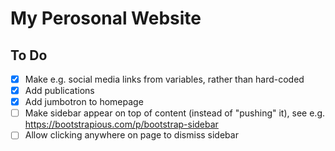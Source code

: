 # My Perosonal Website

## To Do
- [x] Make e.g. social media links from variables, rather than hard-coded
- [x] Add publications
- [x] Add jumbotron to homepage
- [ ] Make sidebar appear on top of content (instead of "pushing" it), see e.g. https://bootstrapious.com/p/bootstrap-sidebar
- [ ] Allow clicking anywhere on page to dismiss sidebar